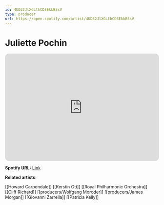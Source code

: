 ```yaml
---
id: 4UD32JlXGLthCDSEkkB5sV
type: producer
url: https://open.spotify.com/artist/4UD32JlXGLthCDSEkkB5sV
---
```

# Juliette Pochin

<iframe style="border-radius:12px" src="https://open.spotify.com/embed/artist/4UD32JlXGLthCDSEkkB5sV" width="100%" height="352" frameBorder="0" allowfullscreen="" allow="autoplay; clipboard-write; encrypted-media; fullscreen; picture-in-picture" loading="lazy"></iframe>

**Spotify URL:** [Link](https://open.spotify.com/artist/4UD32JlXGLthCDSEkkB5sV)

**Related artists:**

[[Howard Carpendale]]
[[Kerstin Ott]]
[[Royal Philharmonic Orchestra]]
[[Cliff Richard]]
[[producers/Wolfgang Moroder]]
[[producers/James Morgan]]
[[Giovanni Zarrella]]
[[Patricia Kelly]]
